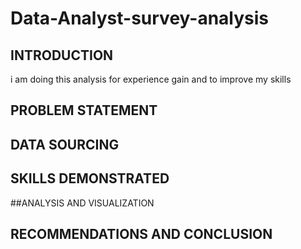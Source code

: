 # Data-Analyst-survey-analysis

## INTRODUCTION
i am doing this analysis for experience gain and to improve my skills

## PROBLEM STATEMENT

## DATA SOURCING

## SKILLS DEMONSTRATED

##ANALYSIS AND VISUALIZATION

## RECOMMENDATIONS AND CONCLUSION

